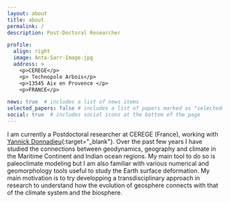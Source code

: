 ```yaml
---
layout: about
title: about
permalink: /
description: Post-Doctoral Researcher

profile:
  align: right
  image: Anta-Sarr-Image.jpg
  address: >
    <p>CEREGE</p>
    <p> Technopole Arbois</p>
    <p>13545 Aix en Provence </p>
    <p>FRANCE</p>

news: true  # includes a list of news items
selected_papers: false # includes a list of papers marked as "selected={true}"
social: true  # includes social icons at the bottom of the page
---
```


I am currently a Postdoctoral researcher at CEREGE (France), working with [Yannick Donnadieu](https://paleoclim-cnrs.github.io/team/yannick_donnadieu/){:target="\_blank"}. Over the past few years I have studied the connections between geodynamics, geography and climate in the Maritime Continent and Indian ocean regions. My main tool to do so is paleoclimate modeling but I am also familiar with various numerical and geomorphology tools useful to study the Earth surface deformation. My main motivation is to try developping a transdisciplinary approach in research to understand how the evolution of geosphere connects with that of the climate system and the biosphere.  






